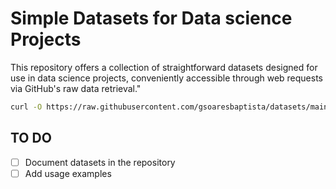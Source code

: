 # Simple Datasets for Data science Projects

This repository offers a collection of straightforward datasets designed for use in data science projects, conveniently accessible through web requests via GitHub's raw data retrieval."

```bash
curl -O https://raw.githubusercontent.com/gsoaresbaptista/datasets/main/datasets/outlier_regression/train.csv
```

## TO DO
 - [ ] Document datasets in the repository
 - [ ] Add usage examples